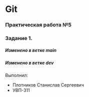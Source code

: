 # Git 
### Практическая работа №5 
### Задание 1. 
##### Изменено в ветке main 
##### Изменено в ветке dev
Выполнил: 
* Плотников Станислав Сергеевич 
* УВП-311
